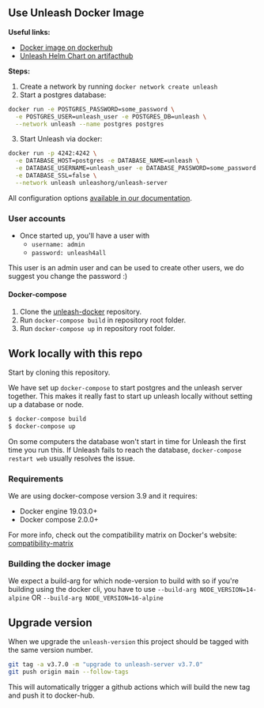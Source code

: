 ## Use Unleash Docker Image


**Useful links:**

- [Docker image on dockerhub](https://hub.docker.com/r/unleashorg/unleash-server/)
- [Unleash Helm Chart on artifacthub](https://artifacthub.io/packages/helm/unleash/unleash)

**Steps:**

1. Create a network by running `docker network create unleash`
2. Start a postgres database:

```sh
docker run -e POSTGRES_PASSWORD=some_password \
  -e POSTGRES_USER=unleash_user -e POSTGRES_DB=unleash \
  --network unleash --name postgres postgres
```

3. Start Unleash via docker:

```sh
docker run -p 4242:4242 \
  -e DATABASE_HOST=postgres -e DATABASE_NAME=unleash \
  -e DATABASE_USERNAME=unleash_user -e DATABASE_PASSWORD=some_password \
  -e DATABASE_SSL=false \
  --network unleash unleashorg/unleash-server
```

All configuration options [available in our documentation](https://docs.getunleash.io/docs/deploy/configuring_unleash). 

### User accounts
- Once started up, you'll have a user with 
  - `username: admin`
  - `password: unleash4all`

This user is an admin user and can be used to create other users, we do suggest you change the password :)

#### Docker-compose

1. Clone the [unleash-docker](https://github.com/Unleash/unleash-docker) repository.
2. Run `docker-compose build` in repository root folder.
3. Run `docker-compose up` in repository root folder.



## Work locally with this repo 
Start by cloning this repository. 

We have set up `docker-compose` to start postgres and the unleash server together. This makes it really fast to start up
unleash locally without setting up a database or node.

```bash
$ docker-compose build
$ docker-compose up
```
On some computers the database won't start in time for Unleash the first time you run this. If Unleash fails to reach the database, `docker-compose restart web` usually resolves the issue.

### Requirements
We are using docker-compose version 3.9 and it requires:

- Docker engine 19.03.0+
- Docker compose 2.0.0+

For more info, check out the compatibility matrix on Docker's website: [compatibility-matrix](
https://docs.docker.com/compose/compose-file/compose-versioning/#compatibility-matrix)

### Building the docker image
We expect a build-arg for which node-version to build with so if you're building using the docker cli, you have to use `--build-arg NODE_VERSION=14-alpine` OR `--build-arg NODE_VERSION=16-alpine`

## Upgrade version
When we upgrade the `unleash-version` this project should be tagged with the same version number.

```bash
git tag -a v3.7.0 -m "upgrade to unleash-server v3.7.0"
git push origin main --follow-tags
```

This will automatically trigger a github actions which will build the new tag and push it to docker-hub. 
